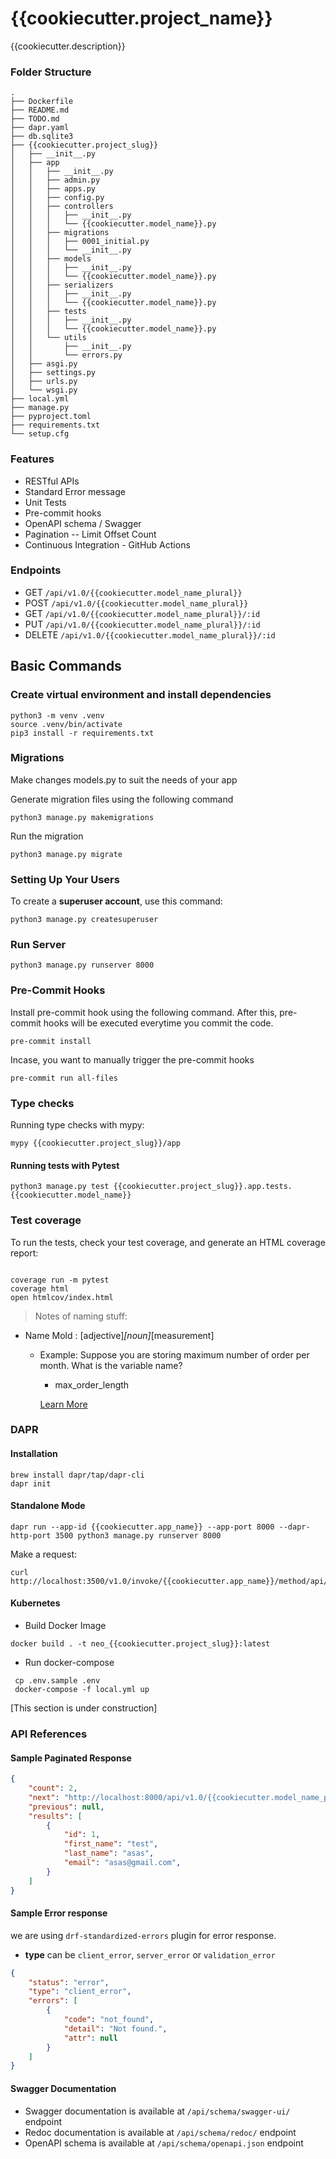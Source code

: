 # {{cookiecutter.project_name}}

{{cookiecutter.description}}

### Folder Structure
```
.
├── Dockerfile
├── README.md
├── TODO.md
├── dapr.yaml
├── db.sqlite3
├── {{cookiecutter.project_slug}}
│   ├── __init__.py
│   ├── app
│   │   ├── __init__.py
│   │   ├── admin.py
│   │   ├── apps.py
│   │   ├── config.py
│   │   ├── controllers
│   │   │   ├── __init__.py
│   │   │   └── {{cookiecutter.model_name}}.py
│   │   ├── migrations
│   │   │   ├── 0001_initial.py
│   │   │   └── __init__.py
│   │   ├── models
│   │   │   ├── __init__.py
│   │   │   └── {{cookiecutter.model_name}}.py
│   │   ├── serializers
│   │   │   ├── __init__.py
│   │   │   └── {{cookiecutter.model_name}}.py
│   │   ├── tests
│   │   │   ├── __init__.py
│   │   │   └── {{cookiecutter.model_name}}.py
│   │   └── utils
│   │       ├── __init__.py
│   │       └── errors.py
│   ├── asgi.py
│   ├── settings.py
│   ├── urls.py
│   └── wsgi.py
├── local.yml
├── manage.py
├── pyproject.toml
├── requirements.txt
└── setup.cfg
```
### Features
* RESTful APIs
* Standard Error message
* Unit Tests
* Pre-commit hooks
* OpenAPI schema / Swagger
* Pagination -- Limit Offset Count
* Continuous Integration - GitHub Actions

### Endpoints
* GET `/api/v1.0/{{cookiecutter.model_name_plural}}`
* POST `/api/v1.0/{{cookiecutter.model_name_plural}}`
* GET `/api/v1.0/{{cookiecutter.model_name_plural}}/:id`
* PUT `/api/v1.0/{{cookiecutter.model_name_plural}}/:id`
* DELETE `/api/v1.0/{{cookiecutter.model_name_plural}}/:id`

## Basic Commands

### Create virtual environment and install dependencies
```
python3 -m venv .venv
source .venv/bin/activate
pip3 install -r requirements.txt
```

### Migrations
Make changes models.py to suit the needs of your app

Generate migration files using the following command
```
python3 manage.py makemigrations
```

Run the migration
```
python3 manage.py migrate
```

### Setting Up Your Users

To create a **superuser account**, use this command:

```
python3 manage.py createsuperuser
```

### Run Server
```
python3 manage.py runserver 8000
```

### Pre-Commit Hooks
Install pre-commit hook using the following command. After this, pre-commit hooks will be executed everytime you commit the code.
```
pre-commit install
```

Incase, you want to manually trigger the pre-commit hooks
```
pre-commit run all-files
```
### Type checks

Running type checks with mypy:
```
mypy {{cookiecutter.project_slug}}/app
```

#### Running tests with Pytest

```
python3 manage.py test {{cookiecutter.project_slug}}.app.tests.{{cookiecutter.model_name}}
```

### Test coverage

To run the tests, check your test coverage, and generate an HTML coverage report:

```commandline

coverage run -m pytest
coverage html
open htmlcov/index.html
```

> Notes of naming stuff:
* Name Mold : [adjective]_[noun]_[measurement]
  * Example: Suppose you are storing maximum number of order per month. What is the variable name?
    * max_order_length

    [Learn More](https://www.youtube.com/watch?v=z7w2lKG8zWM&t=325s)

### DAPR
#### Installation

```
brew install dapr/tap/dapr-cli
dapr init
```
#### Standalone Mode
```
dapr run --app-id {{cookiecutter.app_name}} --app-port 8000 --dapr-http-port 3500 python3 manage.py runserver 8000

```
Make a request:
```commandline
curl http://localhost:3500/v1.0/invoke/{{cookiecutter.app_name}}/method/api/v1.0/{{cookiecutter.model_name_plural}}/
```

#### Kubernetes

* Build Docker Image
```
docker build . -t neo_{{cookiecutter.project_slug}}:latest
```

* Run docker-compose
```
 cp .env.sample .env
 docker-compose -f local.yml up
```
[This section is under construction]

### API References

#### Sample Paginated Response
```json
{
    "count": 2,
    "next": "http://localhost:8000/api/v1.0/{{cookiecutter.model_name_plural}}/?limit=1&offset=1",
    "previous": null,
    "results": [
        {
            "id": 1,
            "first_name": "test",
            "last_name": "asas",
            "email": "asas@gmail.com",
        }
    ]
}
```


#### Sample Error response
we are using `drf-standardized-errors` plugin for error response.

* **type** can be `client_error`, `server_error` or `validation_error`
```json
{
    "status": "error",
    "type": "client_error",
    "errors": [
        {
            "code": "not_found",
            "detail": "Not found.",
            "attr": null
        }
    ]
}
```


#### Swagger Documentation

* Swagger documentation is available at `/api/schema/swagger-ui/` endpoint
* Redoc documentation is available at `/api/schema/redoc/` endpoint
* OpenAPI schema is available at `/api/schema/openapi.json` endpoint
